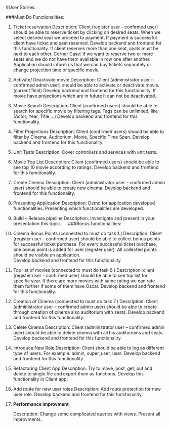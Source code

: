 #User Stories:


###Must Do Functionalities:
1.	Ticket reservation
Description: Client (register user - confirmed user) should be able to reserve ticket by clicking on desired seats. When we select desired seat we proceed to payment. 
If payment is successful client have ticket and seat reserved. 
Develop backend and frontend for this functionality. If client reserves more than one seat, seats must be next to each other.
Corner Case: If we want to reserve two or more seats and we do not have them available in row one after another.
Application should inform us that we can buy tickets separately or change projection time of specific movie. 

2.	Activate/ Deactivate movie
Description: Client (administrator user – confirmed admin user) should be able to activate or deactivate movie. (current field)
Develop backend and frontend for this functionality. If movie have projections which are in future it can not be deactivated.


3.	Movie Search
Description: Client (confirmed users) should be able to search for specific movie by filtering tags.
Tags can be unlimited, like (Actor, Year, Title….)
Develop backend and frontend for this functionality.

4.	Filter Projections
Description: Client (confirmed users) should be able to filter by Cinema, Auditorium, Movie, Specific Time Span.
Develop backend and frontend for this functionality.

5.	Unit Tests
Description: Cover controllers and services with unit tests.

6.	Movie Top List
Description: Client (confirmed users) should be able to see top 10 movie according to ratings.
Develop backend and frontend for this functionality.

7.	Create Cinema
Description: Client (administrator user – confirmed admin user) should be able to create new cinema.
Develop backend and frontend for this functionality.

8.	Presenting Application
Description: Demo for application developed functionalities. Presenting which functionalities are developed.

9.	Build – Release pipeline 
Description: Investigate and present in your presentation this topic.
 
###Bonus functionalities:

1.	Cinema Bonus Points (connected to must do task 1.)
Description: Client (register user - confirmed user) should be able to collect bonus points for successful ticket purchase. 
For every successful ticket purchase, one bonus point is added for user (register user). All collected points should be visible on application.  
Develop backend and frontend for this functionality.

2.	Top list of movies (connected to must do task 6.)
Description: client (register user - confirmed user) should be able to see top list for specific year. 
If there are more movies with same rating we can rate them further if some of them have Oscar.
Develop backend and frontend for this functionality.

3.	Creation of Cinema (connected to must do task 7.)
Description: Client (administrator user – confirmed admin user) should be able to create through creation of cinema also auditorium with seats.
Develop backend and frontend for this functionality.

4.	Delete Cinema
Description: Client (administrator user – confirmed admin user) should be able to delete cinema with all his auditoriums and seats.
Develop backend and frontend for this functionality.

5.	Introduce New Role
Description: Client should be able to log as different type of users. For example: admin, super_user, user.
Develop backend and frontend for this functionality.

6.	Refactoring Client App
Description: Try to move, post, get, put and delete to single file and export them as functions. 
Develop this functionality in Client app.

7.	Add route for new user roles
Description: Add route protection for new user role.
Develop backend and frontend for this functionality.

8.	**Performance improvment**

    Description: Change some complicated queries with views. Present all improvments.


